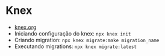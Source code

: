 
# Knex

- [knex.org](knex.org)
- Iniciando configuração do knex: `npx knex init`
- Criando migration: `npx knex migrate:make migration_name`
- Executando migrations: `npx knex migrate:latest`
